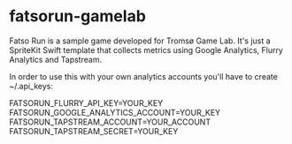 # fatsorun-gamelab
Fatso Run is a sample game developed for Tromsø Game Lab. It's just a SpriteKit Swift template that collects metrics using Google Analytics, Flurry Analytics and Tapstream.

In order to use this with your own analytics accounts you'll have to create ~/.api_keys:

FATSORUN_FLURRY_API_KEY=YOUR_KEY
FATSORUN_GOOGLE_ANALYTICS_ACCOUNT=YOUR_KEY
FATSORUN_TAPSTREAM_ACCOUNT=YOUR_ACCOUNT
FATSORUN_TAPSTREAM_SECRET=YOUR_KEY
